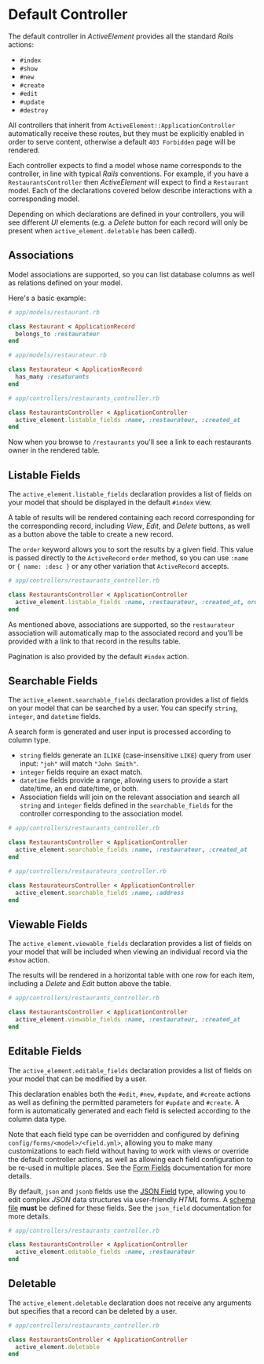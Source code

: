 # Default Controller

The default controller in _ActiveElement_ provides all the standard _Rails_ actions:

* `#index`
* `#show`
* `#new`
* `#create`
* `#edit`
* `#update`
* `#destroy`

All controllers that inherit from `ActiveElement::ApplicationController` automatically receive these routes, but they must be explicitly enabled in order to serve content, otherwise a default `403 Forbidden` page will be rendered.

Each controller expects to find a model whose name corresponds to the controller, in line with typical _Rails_ conventions. For example, if you have a `RestaurantsController` then _ActiveElement_ will expect to find a `Restaurant` model. Each of the declarations covered below describe interactions with a corresponding model.

Depending on which declarations are defined in your controllers, you will see different _UI_ elements (e.g. a _Delete_ button for each record will only be present when `active_element.deletable` has been called).

## Associations

Model associations are supported, so you can list database columns as well as relations defined on your model.

Here's a basic example:

```ruby
# app/models/restaurant.rb

class Restaurant < ApplicationRecord
  belongs_to :restaurateur
end
```

```ruby
# app/models/restaurateur.rb

class Restaurateur < ApplicationRecord
  has_many :resaturants
end
```

```ruby
# app/controllers/restaurants_controller.rb

class RestaurantsController < ApplicationController
  active_element.listable_fields :name, :restaurateur, :created_at
end
```

Now when you browse to `/restaurants` you'll see a link to each restaurants owner in the rendered table.

## Listable Fields

The `active_element.listable_fields` declaration provides a list of fields on your model that should be displayed in the default `#index` view.

A table of results will be rendered containing each record corresponding for the corresponding record, including _View_, _Edit_, and _Delete_ buttons, as well as a button above the table to create a new record.

The `order` keyword allows you to sort the results by a given field. This value is passed directly to the `ActiveRecord` `order` method, so you can use `:name` or `{ name: :desc }` or any other variation that `ActiveRecord` accepts.

```ruby
# app/controllers/restaurants_controller.rb

class RestaurantsController < ApplicationController
  active_element.listable_fields :name, :restaurateur, :created_at, order: :name
end
```

As mentioned above, associations are supported, so the `restaurateur` association will automatically map to the associated record and you'll be provided with a link to that record in the results table.

Pagination is also provided by the default `#index` action.

## Searchable Fields

The `active_element.searchable_fields` declaration provides a list of fields on your model that can be searched by a user. You can specify `string`, `integer`, and `datetime` fields.

A search form is generated and user input is processed according to column type.

* `string` fields generate an `ILIKE` (case-insensitive `LIKE`) query from user input: `"joh"` will match `"John Smith"`.
* `integer` fields require an exact match.
* `datetime` fields provide a range, allowing users to provide a start date/time, an end date/time, or both.
* Association fields will join on the relevant association and search all `string` and `integer` fields defined in the `searchable_fields` for the controller corresponding to the association model.

```ruby
# app/controllers/restaurants_controller.rb

class RestaurantsController < ApplicationController
  active_element.searchable_fields :name, :restaurateur, :created_at
end
```

```ruby
# app/controllers/restaurateurs_controller.rb

class RestaurateursController < ApplicationController
  active_element.searchable_fields :name, :address
end
```

## Viewable Fields

The `active_element.viewable_fields` declaration provides a list of fields on your model that will be included when viewing an individual record via the `#show` action.

The results will be rendered in a horizontal table with one row for each item, including a _Delete_ and _Edit_ button above the table.

```ruby
# app/controllers/restaurants_controller.rb

class RestaurantsController < ApplicationController
  active_element.viewable_fields :name, :restaurateur, :created_at
end
```

## Editable Fields

The `active_element.editable_fields` declaration provides a list of fields on your model that can be modified by a user.

This declaration enables both the `#edit`, `#new`, `#update`, and `#create` actions as well as defining the permitted parameters for `#update` and `#create`. A form is automatically generated and each field is selected according to the column data type.

Note that each field type can be overridden and configured by defining `config/forms/<model>/<field.yml>`, allowing you to make many customizations to each field without having to work with views or override the default controller actions, as well as allowing each field configuration to be re-used in multiple places. See the [Form Fields](components/form-fields.html) documentation for more details.

By default, `json` and `jsonb` fields use the [JSON Field](form-fields/json.html) type, allowing you to edit complex _JSON_ data structures via user-friendly _HTML_ forms. A [schema file](form-fields/json/schema.html) **must** be defined for these fields. See the `json_field` documentation for more details.


```ruby
# app/controllers/restaurants_controller.rb

class RestaurantsController < ApplicationController
  active_element.editable_fields :name, :restaurateur
end
```

## Deletable

The `active_element.deletable` declaration does not receive any arguments but specifies that a record can be deleted by a user.

```ruby
# app/controllers/restaurants_controller.rb

class RestaurantsController < ApplicationController
  active_element.deletable
end
```
